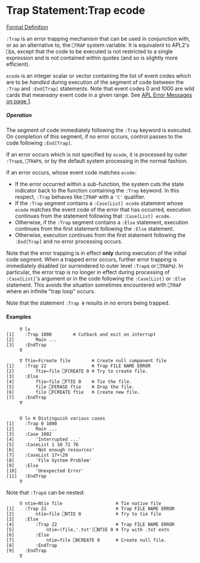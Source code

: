 




<h1 class="heading"><span class="name">Trap Statement</span><span class="command">:Trap ecode</span></h1>

[Formal Definition](Trap%20Statement%20Definition.htm)


`:Trap` is an error trapping mechanism that can be used in conjunction with, or as an alternative to, the `⎕TRAP` system variable. It is equivalent to APL2's `⎕EA`, except that the code to be executed is not restricted to a single expression and is not contained within quotes (and so is slightly more efficient).



`ecode` is an integer scalar or vector containing the list of event codes which are to be *handled* during execution of the segment of code between the `:Trap` and `:End[Trap]` statements. Note that event codes 0 and 1000 are wild cards that means*any* event code in a given range. See [APL Error Messages on page 1](../../../../../error-messages/apl-errors.md).

##### Operation


The segment of code immediately following the `:Trap` keyword is executed. On completion of this segment, if no error occurs, control passes to the code following `:End[Trap]`.


If an error occurs which is not specified by `ecode`, it is processed by outer `:Trap`s,   `⎕TRAP`s, or by the default system processing in the normal fashion.


If an error occurs, whose event code matches `ecode:`

- If the error occurred within a sub-function, the system cuts the state indicator back to the function containing the `:Trap` keyword. In this respect, `:Trap` behaves like `⎕TRAP` with a `'C'` qualifier.
- If the `:Trap` segment contains a `:Case[List] ecode` statement whose `ecode` matches the event code of the error that has occurred, execution continues from the statement following that `:Case[List] ecode`.
- Otherwise, if the `:Trap` segment contains a `:Else` statement, execution continues from the first statement following the `:Else` statement. 
- Otherwise, execution continues from the first statement following the `:End[Trap]` and no error processing occurs.

Note that the error trapping is in effect **only** during execution of the initial code segment. When a trapped error occurs, further error trapping is immediately disabled (or surrendered to outer level `:Trap`s or `⎕TRAP`s). In particular, the error trap is no longer in effect during processing of `:Case[List]`'s argument or in the code following the `:Case[List]` or `:Else` statement. This avoids the situation sometimes encountered with `⎕TRAP` where an infinite "trap loop" occurs.


Note that the statement  `:Trap ⍬` results in no errors being trapped.

#### Examples
```apl
     ∇ lx
[1]    :Trap 1000        ⍝ Cutback and exit on interrupt
[2]        Main ...
[3]    :EndTrap
     ∇

     ∇ ftie←Fcreate file        ⍝ Create null component file
[1]    :Trap 22                 ⍝ Trap FILE NAME ERROR
[2]        ftie←file ⎕FCREATE 0 ⍝ Try to create file.
[3]    :Else
[4]        ftie←file ⎕FTIE 0    ⍝ Tie the file.
[5]        file ⎕FERASE ftie    ⍝ Drop the file.
[6]        file ⎕FCREATE ftie   ⍝ Create new file.
[7]    :EndTrap
     ∇

 
     ∇ lx ⍝ Distinguish various cases
[1]    :Trap 0 1000 
[2]        Main ... 
[3]    :Case 1002 
[4]        'Interrupted ...' 
[5]    :CaseList 1 10 72 76 
[6]        'Not enough resources' 
[7]    :CaseList 17+⍳20 
[8]        'File System Problem' 
[9]    :Else 
[10]       'Unexpected Error' 
[11]   :EndTrap 
     ∇
```


Note that `:Trap`s can be nested:
```apl
     ∇ ntie←Ntie file                    ⍝ Tie native file
[1]    :Trap 22                          ⍝ Trap FILE NAME ERROR
[2]        ntie←file ⎕NTIE 0             ⍝ Try to tie file
[3]    :Else
[4]        :Trap 22                      ⍝ Trap FILE NAME ERROR
[5]            ntie←(file,'.txt')⎕NTIE 0 ⍝ Try with .txt extn
[6]        :Else
[7]            ntie←file ⎕NCREATE 0      ⍝ Create null file.
[8]        :EndTrap
[9]    :EndTrap
     ∇

```


